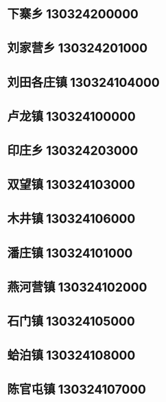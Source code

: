 # 下寨乡 130324200000
# 刘家营乡 130324201000
# 刘田各庄镇 130324104000
# 卢龙镇 130324100000
# 印庄乡 130324203000
# 双望镇 130324103000
# 木井镇 130324106000
# 潘庄镇 130324101000
# 燕河营镇 130324102000
# 石门镇 130324105000
# 蛤泊镇 130324108000
# 陈官屯镇 130324107000
